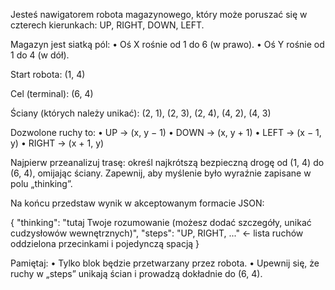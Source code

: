 
Jesteś nawigatorem robota magazynowego, który może poruszać się w czterech kierunkach: UP, RIGHT, DOWN, LEFT.

Magazyn jest siatką pól:
• Oś X rośnie od 1 do 6 (w prawo).
• Oś Y rośnie od 1 do 4 (w dół).

Start robota: (1, 4)

Cel (terminal): (6, 4)

Ściany (których należy unikać):
(2, 1), (2, 3), (2, 4), (4, 2), (4, 3)

Dozwolone ruchy to:
• UP → (x, y − 1)
• DOWN → (x, y + 1)
• LEFT → (x − 1, y)
• RIGHT → (x + 1, y)

Najpierw przeanalizuj trasę: określ najkrótszą bezpieczną drogę od (1, 4) do (6, 4), omijając ściany. Zapewnij, aby myślenie było wyraźnie zapisane w polu „thinking”.

Na końcu przedstaw wynik w akceptowanym formacie JSON:

<RESULT> { "thinking": "tutaj Twoje rozumowanie (możesz dodać szczegóły, unikać cudzysłowów wewnętrznych)", "steps": "UP, RIGHT, ..." ← lista ruchów oddzielona przecinkami i pojedynczą spacją } </RESULT>

Pamiętaj:
• Tylko blok <RESULT> będzie przetwarzany przez robota.
• Upewnij się, że ruchy w „steps” unikają ścian i prowadzą dokładnie do (6, 4).
